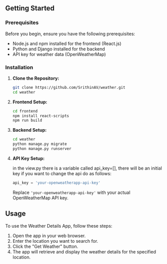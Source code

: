 ## Getting Started

### Prerequisites

Before you begin, ensure you have the following prerequisites:

- Node.js and npm installed for the frontend (React.js)
- Python and Django installed for the backend
- API key for weather data (OpenWeatherMap)

### Installation

1. **Clone the Repository:**

    ```bash
    git clone https://github.com/SrithinAV/weather.git
    cd weather
    ```

2. **Frontend Setup:**

    ```bash
    cd frontend
    npm install react-scripts
    npm run build
    ```

3. **Backend Setup:**

    ```bash
    cd weather
    python manage.py migrate
    python manage.py runserver
    ```

4. **API Key Setup:**

    in the view.py there is a variable called api_key=[], there will be an initial key if you want to change the api do as follows:
    ```python
    api_key = 'your-openweatherapp-api-key'
    ```

    Replace `'your-openweatherapp-api-key'` with your actual OpenWeatherMap API key.

## Usage

To use the Weather Details App, follow these steps:

1. Open the app in your web browser.
2. Enter the location you want to search for.
3. Click the "Get Weather" button.
4. The app will retrieve and display the weather details for the specified location.

